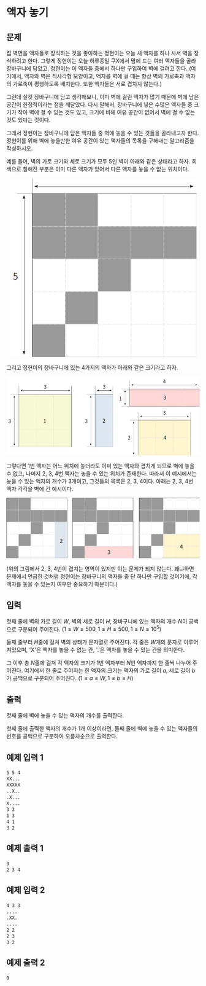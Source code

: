 # 액자 놓기

## 문제

집 벽면을 액자들로 장식하는 것을 좋아하는 정현이는 오늘 새 액자를 하나 사서 벽을 장식하려고 한다. 그렇게 정현이는 오늘 하루종일 쿠X에서 맘에 드는 여러 액자들을 골라 장바구니에 담았고, 정현이는 이 액자들 중에서 하나만 구입하여 벽에 걸려고 한다. (여기에서, 액자와 벽은 직사각형 모양이고, 액자를 벽에 걸 때는 항상 벽의 가로축과 액자의 가로축이 평행하도록 배치한다. 또한 액자들은 서로 겹치지 않는다.)

그런데 실컷 장바구니에 담고 생각해보니, 이미 벽에 걸린 액자가 많기 때문에 벽에 남은 공간이 한정적이라는 점을 깨달았다. 다시 말해서, 장바구니에 넣은 수많은 액자들 중 크기가 작아 벽에 걸 수 있는 것도 있고, 크기에 비해 여유 공간이 없어서 벽에 걸 수 없는 것도 있다는 것이다.

그래서 정현이는 장바구니에 담은 액자들 중 벽에 놓을 수 있는 것들을 골라내고자 한다. 정현이를 위해 벽에 놓을만한 여유 공간이 있는 액자들의 목록을 구해내는 알고리즘을 작성하시오.

예를 들어, 벽의 가로 크기와 세로 크기가 모두 5인 벽이 아래와 같은 상태라고 하자. 회색으로 칠해진 부분은 이미 다른 액자가 있어서 다른 액자를 놓을 수 없는 위치이다.


<div style="text-align:center"><img src="./images/frame-1.png" /></div>

그리고 정현이의 장바구니에 있는 4가지의 액자가 아래와 같은 크기라고 하자.

<div style="text-align:center"><img src="./images/frame-2.png" /></div>

그렇다면 1번 액자는 어느 위치에 놓더라도 이미 있는 액자와 겹치게 되므로 벽에 놓을 수 없고, 나머지 2, 3, 4번 액자는 놓을 수 있는 위치가 존재한다. 따라서 이 예시에서는 놓을 수 있는 액자의 개수가 3개이고, 그것들의 목록은 2, 3, 4이다. 아래는 2, 3, 4번 액자 각각을 벽에 건 예시이다.

<div style="text-align:center"><img src="./images/frame-3.png" /></div>

(위의 그림에서 2, 3, 4번이 겹치는 영역이 있지만 이는 문제가 되지 않는다. 왜냐하면 문제에서 언급한 것처럼 정현이는 장바구니의 액자들 중 단 하나만 구입할 것이기에, 각 액자를 놓을 수 있는지 여부만 중요하기 때문이다.)

## 입력

첫째 줄에 벽의 가로 길이 $W$, 벽의 세로 길이 $H$, 장바구니에 있는 액자의 개수 $N$이 공백으로 구분되어 주어진다. $(1 \leq W \leq 500, 1 \leq H \leq 500, 1 \leq N \leq 10^{5})$

둘째 줄부터 $H$줄에 걸쳐 벽의 상태가 문자열로 주어진다. 각 줄은 $W$개의 문자로 이루어져있으며, 'X'은 액자를 놓을 수 없는 칸, '.'은 액자를 놓을 수 있는 칸을 의미한다.

그 이후 총 $N$줄에 걸쳐 각 액자의 크기가 $1$번 액자부터 $N$번 액자까지 한 줄씩 나누어 주어진다. 여기에서 한 줄로 주어지는 한 액자의 크기는 액자의 가로 길이 $a$, 세로 길이 $b$가 공백으로 구분되어 주어진다. $(1 \leq a \leq W, 1 \leq b \leq H)$

## 출력

첫째 줄에 벽에 놓을 수 있는 액자의 개수를 출력한다.

첫째 줄에 출력한 액자의 개수가 1개 이상이라면, 둘째 줄에 벽에 놓을 수 있는 액자들의 번호를 공백으로 구분하여 오름차순으로 출력한다.

## 예제 입력 1

```
5 5 4
XX...
XXXXX
..X..
.X...
X....
3 3
1 3
4 1
3 2
```

## 예제 출력 1

```
3
2 3 4
```

## 예제 입력 2
```
4 3 3
....
.XX.
....
2 2
2 3
3 2
```

## 예제 출력 2
```
0
```